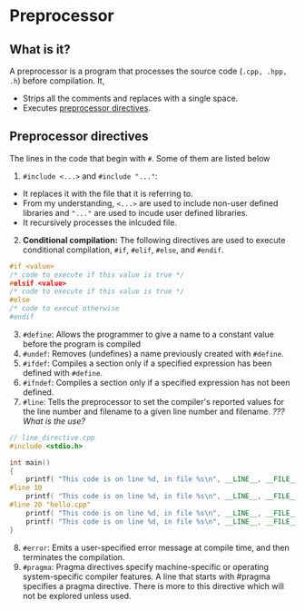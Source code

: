 # Preprocessor

## What is it?
A preprocessor is a program that processes the source code (`.cpp, .hpp, .h`) before
compilation. It,
- Strips all the comments and replaces with a single space.
- Executes [preprocessor directives](#preprocessor-directives).

## Preprocessor directives
The lines in the code that begin with `#`. Some of them are listed below

1. `#include <...>` and `#include "..."`:
  - It replaces it with the file that it is referring to.
  - From my understanding, `<...>` are used to include non-user defined libraries and `"..."` are used to incude user defined libraries.
  - It recursively processes the inlcuded file.
2. **Conditional compilation:** The following directives are used to execute conditional compilation, `#if`, `#elif`, `#else`, and `#endif`.
```c++
#if <value>
/* code to execute if this value is true */
#elsif <value>
/* code to execute if this value is true */
#else
/* code to execut otherwise
#endif
```
3. `#define`:  Allows the programmer to give a name to a constant value before the program is compiled
6. `#undef`: Removes (undefines) a name previously created with `#define`.
4. `#ifdef`:  Compiles a section only if a specified expression has been defined with `#define`.
5. `#ifndef`: Compiles a section only if a specified expression has not been defined.
6. `#line`: Tells the preprocessor to set the compiler's reported values for the line number and filename to a given line number and filename. _??? What is the use?_
```c++
// line_directive.cpp
#include <stdio.h>

int main()
{
    printf( "This code is on line %d, in file %s\n", __LINE__, __FILE__ );
#line 10
    printf( "This code is on line %d, in file %s\n", __LINE__, __FILE__ );
#line 20 "hello.cpp"
    printf( "This code is on line %d, in file %s\n", __LINE__, __FILE__ );
    printf( "This code is on line %d, in file %s\n", __LINE__, __FILE__ );
}
```
8. `#error`: Emits a user-specified error message at compile time, and then terminates the compilation.
9. `#pragma`: Pragma directives specify machine-specific or operating system-specific compiler features. A line that starts with #pragma specifies a pragma directive. There is more to this directive which will not be explored unless used.